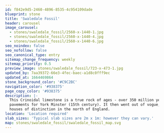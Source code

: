 ```yaml
---
id: f842e9d5-2460-4896-8535-4c954109dade
blueprint: stone
title: 'Swaledale Fossil'
header: carousel
image_carousel:
  - stones/swaledale_fossil/2560-x-1440-1.jpg
  - stones/swaledale_fossil/2560-x-1440-4.jpg
  - stones/swaledale_fossil/2560-x-1440-6.jpg
seo_noindex: false
seo_nofollow: false
seo_canonical_type: entry
sitemap_change_frequency: weekly
sitemap_priority: 0.5
preview_image: stones/swaledale_fossil/723-x-473-1.jpg
updated_by: 7aa39372-66e3-4fec-baec-a1d8c0fff9ec
updated_at: 1664469864
stone_background_color: '#C9C2BC'
navigation_color: '#938375'
page_copy_color: '#938375'
description: |-
  This Crinoidal limestone is a true rock of ages - over 350 million years old. Its story dramatically reflected by the stunning and large fossils that emerge as a result of the polishing process. It was quarried in North Yorkshire and used in Durham Cathedral (13th century) and as
  pavements for York Minster (15th century). It then went out of vogue, perhaps due to it being very dense and difficult to work, but it reappeared in the 18th and 19th century in some
  houses of distinction in the north of England.
location: 'Location required'
slab_sizes: 'Typical slab sizes are 2m x 1m: however they can vary.'
map: stones/swaledale_fossil/swaledale_fossil_map.svg
---
```

